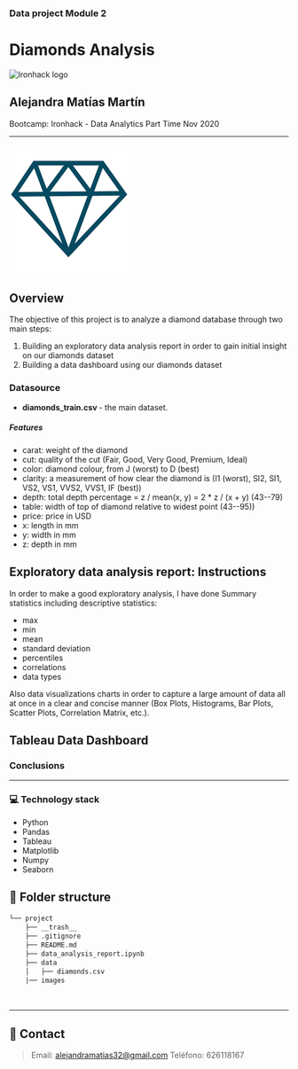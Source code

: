 ### Data project Module 2
# Diamonds Analysis 

![Ironhack logo](https://i.imgur.com/1QgrNNw.png)

## Alejandra Matías Martín

Bootcamp: Ironhack - Data Analytics Part Time Nov 2020

---

![image info](./images/diamond.png)	

## Overview

The objective of this project is to analyze a diamond database through two main steps:

1. Building an exploratory data analysis report in order to gain initial insight on our diamonds dataset
2. Building a data dashboard using our diamonds dataset 

### Datasource


- <strong>diamonds_train.csv </strong> - the main dataset.

##### Features

- carat: weight of the diamond
- cut: quality of the cut (Fair, Good, Very Good, Premium, Ideal)
- color: diamond colour, from J (worst) to D (best)
- clarity: a measurement of how clear the diamond is (I1 (worst), SI2, SI1, VS2, VS1, VVS2, VVS1, IF (best))
- depth: total depth percentage = z / mean(x, y) = 2 * z / (x + y) (43--79)
- table: width of top of diamond relative to widest point (43--95))
- price: price in USD
- x: length in mm
- y: width in mm
- z: depth in mm

## Exploratory data analysis report: Instructions

In order to make a good exploratory analysis, I have done Summary statistics including descriptive statistics:
- max
- min
- mean
- standard deviation
- percentiles
- correlations 
- data types 

Also data visualizations charts in order to capture a large amount of data all at once in a clear and concise manner (Box Plots, Histograms, Bar Plots, Scatter Plots, Correlation Matrix, etc.).




## Tableau Data Dashboard

### Conclusions

___
### :computer: **Technology stack**
- Python
- Pandas
- Tableau
- Matplotlib
- Numpy
- Seaborn


## :file_folder: Folder structure
```
└── project
    ├── __trash__
    ├── .gitignore
    ├── README.md
    ├── data_analysis_report.ipynb
    ├── data
    │   ├── diamonds.csv
    |── images

    
```
	
---

## :love_letter: Contact
> Email: <alejandramatias32@gmail.com>
> Teléfono: 626118167
